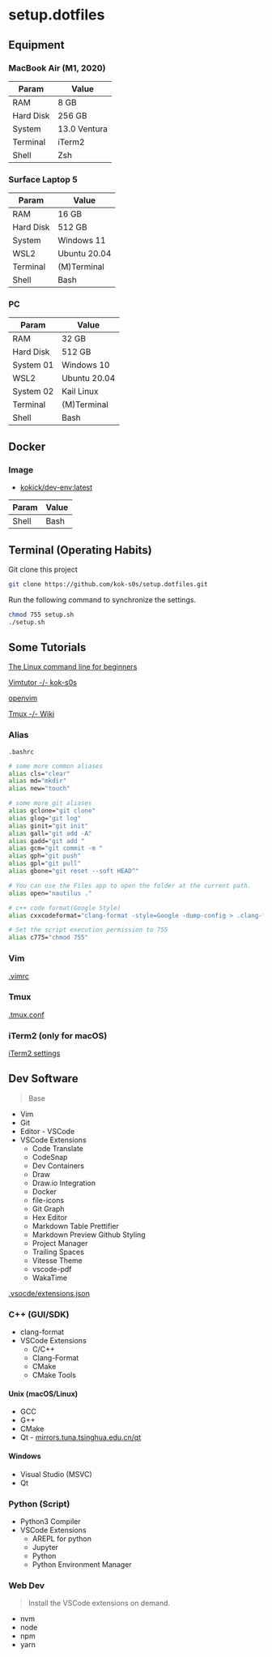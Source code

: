 # setup.dotfiles

## Equipment

### MacBook Air (M1, 2020)

| Param     | Value        |
|-----------|--------------|
| RAM       | 8 GB         |
| Hard Disk | 256 GB       |
| System    | 13.0 Ventura |
| Terminal  | iTerm2       |
| Shell     | Zsh          |

### Surface Laptop 5

| Param     | Value        |
|-----------|--------------|
| RAM       | 16 GB        |
| Hard Disk | 512 GB       |
| System    | Windows 11   |
| WSL2      | Ubuntu 20.04 |
| Terminal  | (M)Terminal  |
| Shell     | Bash         |

### PC

| Param     | Value        |
|-----------|--------------|
| RAM       | 32 GB        |
| Hard Disk | 512 GB       |
| System 01 | Windows 10   |
| WSL2      | Ubuntu 20.04 |
| System 02 | Kail Linux   |
| Terminal  | (M)Terminal  |
| Shell     | Bash         |

## Docker

### Image

- [kokick/dev-env:latest](https://hub.docker.com/repository/docker/kokick/dev-env/tags?page=1&ordering=last_updated)

| Param | Value |
|-------|-------|
| Shell | Bash  |

## Terminal (Operating Habits)

Git clone this project

```bash
git clone https://github.com/kok-s0s/setup.dotfiles.git
```

Run the following command to synchronize the settings.

```bash
chmod 755 setup.sh
./setup.sh
```

## Some Tutorials

[The Linux command line for beginners](https://ubuntu.com/tutorials/command-line-for-beginners#1-overview)

[Vimtutor -/- kok-s0s](https://kok-s0s.top/index.php/archives/263/)

[openvim](https://www.openvim.com)

[Tmux -/- Wiki](https://github.com/tmux/tmux/wiki/Getting-Started)

### Alias

`.bashrc`

```bash
# some more common aliases
alias cls="clear"
alias md="mkdir"
alias new="touch"

# some more git aliases
alias gclone="git clone"
alias glog="git log"
alias ginit="git init"
alias gall="git add -A"
alias gadd="git add "
alias gcm="git commit -m "
alias gph="git push"
alias gpl="git pull"
alias gbone="git reset --soft HEAD^"

# You can use the Files app to open the folder at the current path.
alias open="nautilus ."

# c++ code format(Google Style)
alias cxxcodeformat="clang-format -style=Google -dump-config > .clang-format"

# Set the script execution permission to 755
alias c775="chmod 755"
```

### Vim

[.vimrc](./.vimrc)

### Tmux

[.tmux.conf](./.tmux.conf)

### iTerm2 (only for macOS)

[iTerm2 settings](./iTerm2-code-now.json)

## Dev Software

> Base

- Vim
- Git
- Editor - VSCode
- VSCode Extensions
  - Code Translate
  - CodeSnap
  - Dev Containers
  - Draw
  - Draw.io Integration
  - Docker
  - file-icons
  - Git Graph
  - Hex Editor
  - Markdown Table Prettifier
  - Markdown Preview Github Styling
  - Project Manager
  - Trailing Spaces
  - Vitesse Theme
  - vscode-pdf
  - WakaTime

[.vsocde/extensions.json](./.vscode/extensions.json)

### C++ (GUI/SDK)

- clang-format
- VSCode Extensions
  - C/C++
  - Clang-Format
  - CMake
  - CMake Tools

#### Unix (macOS/Linux)

- GCC
- G++
- CMake
- Qt - [mirrors.tuna.tsinghua.edu.cn/qt](https://mirrors.tuna.tsinghua.edu.cn/qt/)

#### Windows

- Visual Studio (MSVC)
- Qt

### Python (Script)

- Python3 Compiler
- VSCode Extensions
  - AREPL for python
  - Jupyter
  - Python
  - Python Environment Manager

### Web Dev

> Install the VSCode extensions on demand.

- nvm
- node
- npm
- yarn
